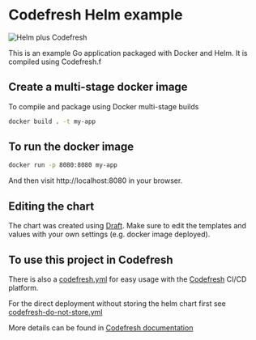 # Codefresh Helm example

![Helm plus Codefresh](codefresh-helm.jpg)

This is an example Go application packaged with Docker and Helm.
It is compiled using Codefresh.f


## Create a multi-stage docker image

To compile and package using Docker multi-stage builds

```bash
docker build . -t my-app
```

## To run the docker image

```bash
docker run -p 8080:8080 my-app
```

And then visit http://localhost:8080 in your browser.

## Editing the chart

The chart was created using [Draft](draft.sh). Make sure to edit the templates and values
with your own settings (e.g. docker image deployed).

## To use this project in Codefresh

There is also a [codefresh.yml](codefresh.yml) for easy usage with the [Codefresh](codefresh.io) CI/CD platform.

For the direct deployment without storing the helm chart first see [codefresh-do-not-store.yml](codefresh-do-not-store.yml)

More details can be found in [Codefresh documentation](https://codefresh.io/docs/docs/yaml-examples/examples/helm)

